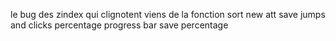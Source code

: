 le bug des zindex qui clignotent viens de la fonction sort
new att
save jumps and clicks
percentage
progress bar
save percentage